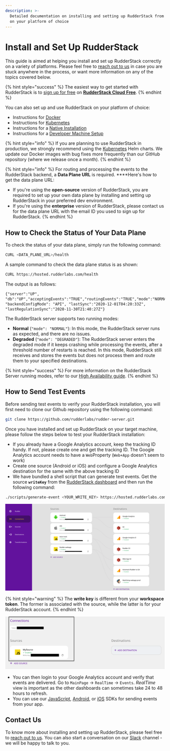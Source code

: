 ```yaml
---
description: >-
  Detailed documentation on installing and setting up RudderStack from scratch
  on your platform of choice
---
```


# Install and Set Up RudderStack

This guide is aimed at helping you install and set up RudderStack correctly on a variety of platforms. Please feel free to [reach out to us](https://rudderstack.com/contact/) in case you are stuck anywhere in the process, or want more information on any of the topics covered below.

{% hint style="success" %}
The easiest way to get started with RudderStack is to [sign up for free](https://app.rudderlabs.com/signup?type=freetrial) on [**RudderStack Cloud** **Free**](https://app.rudderlabs.com/signup?type=freetrial).
{% endhint %}

You can also set up and use RudderStack on your platform of choice:

* Instructions for [Docker](docker.md)
* Instructions for [Kubernetes](kubernetes.md)
* Instructions for a [Native Installation](native-installation.md)
* Instructions for a [Developer Machine Setup](developer-machine-setup.md)

{% hint style="info" %}
If you are planning to use RudderStack in production, we strongly recommend using the [Kubernetes](https://docs.rudderstack.com/get-started/installing-and-setting-up-rudderstack/kubernetes) Helm charts. We update our Docker images with bug fixes more frequently than our GitHub repository \(where we release once a month\).
{% endhint %}

{% hint style="info" %}
For routing and processing the events to the RudderStack backend, a **Data Plane URL** is required. ****Here's how to get the data plane URL:

* If you're using the **open-source** version of RudderStack, you are required to set up your own data plane by installing and setting up RudderStack in your preferred dev environment.
* If you're using the **enterprise** version of RudderStack, please contact us for the data plane URL with the email ID you used to sign up for RudderStack.
{% endhint %}

## How to Check the Status of Your Data Plane

To check the status of your data plane, simply run the following command:

```bash
CURL <DATA_PLANE_URL>/health
```

A sample command to check the data plane status is as shown:

```bash
CURL https://hosted.rudderlabs.com/health
```

The output is as follows:

```text
{"server":"UP", "db":"UP","acceptingEvents":"TRUE","routingEvents":"TRUE","mode":"NORMAL","goroutines":"15364", "backendConfigMode": "API", "lastSync":"2020-12-01T04:20:33Z", "lastRegulationSync":"2020-11-30T21:40:27Z"}
```

The RudderStack server supports two running modes:

* **Normal** \(`"mode": "NORMAL"`\): In this mode, the RudderStack server runs as expected, and there are no issues.
* **Degraded** \(`"mode": "DEGRADED"`\): The RudderStack server enters the degraded mode if it keeps crashing while processing the events, after a threshold number of restarts is reached. In this mode, RudderStack still receives and stores the events but does not process them and route them to your specified destinations.

{% hint style="success" %}
For more information on the RudderStack Server running modes, refer to our [High Availability guide](https://docs.rudderstack.com/administrators-guide/high-availability#rudderstack-server-running-modes).
{% endhint %}

## How to Send Test Events

Before sending test events to verify your RudderStack installation, you will first need to clone our Github repository using the following command: 

```bash
git clone https://github.com/rudderlabs/rudder-server.git
```

Once you have installed and set up RudderStack on your target machine, please follow the steps below to test your RudderStack installation:

* If you already have a Google Analytics account, keep the tracking ID handy. If not, please create one and get the tracking ID. The Google Analytics account needs to have a `Web`Property \(`Web+App` doesn't seem to work\)
* Create one source \(Android or iOS\) and configure a Google Analytics destination for the same with the above tracking ID
*  We have bundled a shell script that can generate test events. Get the source **`writeKey`** from the [RudderStack dashboard](https://app.rudderlabs.com/signup) and then run the following command:

```bash
./scripts/generate-event <YOUR_WRITE_KEY> https://hosted.rudderlabs.com/v1/batch
```

![Sending Test Events](../.gitbook/assets/send-test-events.png)

{% hint style="warning" %}
The **write key** is different from your **workspace token**. The former is associated with the source, while the latter is for your RudderStack account.
{% endhint %}

![Workspace token vs Write Key](../.gitbook/assets/write-key-vs-token%20%282%29%20%281%29%20%282%29%20%283%29%20%283%29%20%283%29%20%283%29%20%281%29.png)

* You can then login to your Google Analytics account and verify that events are delivered. Go to `MainPage` -&gt; `RealTime` -&gt; `Events`. _RealTime_ view is important as the other dashboards can sometimes take 24 to 48 hours to refresh.
* You can use our [JavaScript](../rudderstack-sdk-integration-guides/rudderstack-javascript-sdk/), [Android](../rudderstack-sdk-integration-guides/rudderstack-android-sdk/), or [iOS](../rudderstack-sdk-integration-guides/rudderstack-ios-sdk.md) SDKs for sending events from your app.

## Contact Us

To know more about installing and setting up RudderStack, please feel free to [reach out to us](https://resources.rudderstack.com/join-rudderstack-slack). You can also start a conversation on our [Slack](https://resources.rudderstack.com/join-rudderstack-slack) channel - we will be happy to talk to you.




